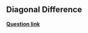 ## Diagonal Difference

**[Question link](https://www.hackerrank.com/challenges/diagonal-difference/submissions/code/80946773)**